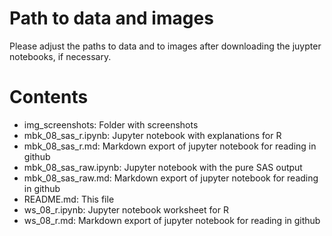 # Path to data and images

Please adjust the paths to data and to images after downloading the juypter notebooks, if necessary.

# Contents

- img_screenshots: Folder with screenshots
- mbk_08_sas_r.ipynb: Jupyter notebook with explanations for R
- mbk_08_sas_r.md: Markdown export of jupyter notebook for reading in github
- mbk_08_sas_raw.ipynb: Jupyter notebook with the pure SAS output
- mbk_08_sas_raw.md: Markdown export of jupyter notebook for reading in github
- README.md: This file
- ws_08_r.ipynb: Jupyter notebook worksheet for R
- ws_08_r.md: Markdown export of jupyter notebook for reading in github
